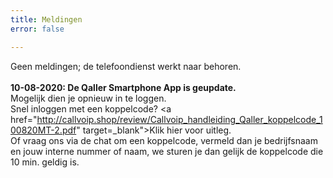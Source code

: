 ```yaml
---
title: Meldingen
error: false

---
```

Geen meldingen; de telefoondienst werkt naar behoren.<br><br>
<b>10-08-2020: De Qaller Smartphone App is geupdate.</b><br>
Mogelijk dien je opnieuw in te loggen.<br>
Snel inloggen met een koppelcode? <a href="http://callvoip.shop/review/Callvoip_handleiding_Qaller_koppelcode_100820MT-2.pdf" target=_blank">Klik hier voor uitleg</a>.<br>
Of vraag ons via de chat om een koppelcode, vermeld dan je bedrijfsnaam en jouw interne nummer of naam, we sturen je dan gelijk de koppelcode die 10 min. geldig is.